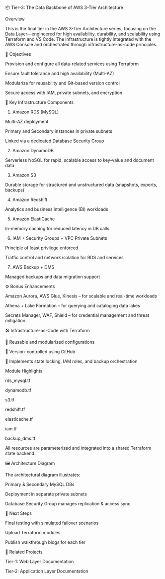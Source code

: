 📦 Tier-3: The Data Backbone of AWS 3-Tier Architecture

Overview

This is the final tier in the AWS 3-Tier Architecture series, focusing on the Data Layer—engineered for high availability, durability, and scalability using Terraform and VS Code. The infrastructure is tightly integrated with the AWS Console and orchestrated through infrastructure-as-code principles.

🎯 Objectives

Provision and configure all data-related services using Terraform

Ensure fault tolerance and high availability (Multi-AZ)

Modularize for reusability and Git-based version control

Secure access with IAM, private subnets, and encryption

🧱 Key Infrastructure Components

1. Amazon RDS (MySQL)

Multi-AZ deployment

Primary and Secondary instances in private subnets

Linked via a dedicated Database Security Group

2. Amazon DynamoDB

Serverless NoSQL for rapid, scalable access to key-value and document data

3. Amazon S3

Durable storage for structured and unstructured data (snapshots, exports, backups)

4. Amazon Redshift

Analytics and business intelligence (BI) workloads

5. Amazon ElastiCache

In-memory caching for reduced latency in DB calls

6. IAM + Security Groups + VPC Private Subnets

Principle of least privilege enforced

Traffic control and network isolation for RDS and services

7. AWS Backup + DMS

Managed backups and data migration support

⚙️ Bonus Enhancements

Amazon Aurora, AWS Glue, Kinesis – for scalable and real-time workloads

Athena + Lake Formation – for querying and cataloging data lakes

Secrets Manager, WAF, Shield – for credential management and threat mitigation

🛠 Infrastructure-as-Code with Terraform

🔁 Reusable and modularized configurations

📂 Version-controlled using GitHub

🔐 Implements state locking, IAM roles, and backup orchestration

Module Highlights

rds_mysql.tf

dynamodb.tf

s3.tf

redshift.tf

elasticache.tf

iam.tf

backup_dms.tf

All resources are parameterized and integrated into a shared Terraform state backend.

🖼️ Architecture Diagram

The architectural diagram illustrates:

Primary & Secondary MySQL DBs

Deployment in separate private subnets

Database Security Group manages replication & access sync



📌 Next Steps

Final testing with simulated failover scenarios

Upload Terraform modules

Publish walkthrough blogs for each tier

📎 Related Projects

Tier-1: Web Layer Documentation

Tier-2: Application Layer Documentation

